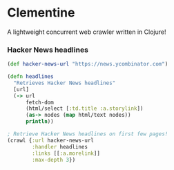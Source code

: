 # Clementine

A lightweight concurrent web crawler written in Clojure!

### Hacker News headlines
```clojure
(def hacker-news-url "https://news.ycombinator.com")

(defn headlines
  "Retrieves Hacker News headlines"
  [url]
  (-> url
      fetch-dom
      (html/select [:td.title :a.storylink])
      (as-> nodes (map html/text nodes))
      println))

; Retrieve Hacker News headlines on first few pages!
(crawl {:url hacker-news-url
        :handler headlines
        :links [[:a.morelink]]
        :max-depth 3})
```
